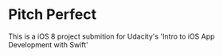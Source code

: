 # Pitch Perfect
This is a iOS 8 project submition for Udacity's 'Intro to iOS App Development with Swift'

